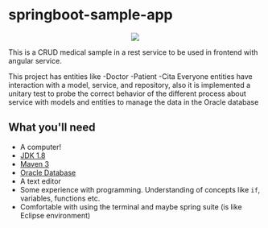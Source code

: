 # springboot-sample-app
<p align="center">
  <img src="https://miro.medium.com/max/1200/1*wUsUWiM0o5H-CVNnnD-QUg.png" />
</p>

This is a CRUD medical sample in a rest service to be used in frontend with angular service.

This project has entities like
-Doctor
-Patient
-Cita
Everyone entities have interaction with a model, service, and repository, also it is implemented a unitary test to probe the correct behavior of the different process about service with models and entities to manage the data in the Oracle database

## What you'll need

* A computer!
* [JDK 1.8](http://www.oracle.com/technetwork/java/javase/downloads/jdk8-downloads-2133151.html)
* [Maven 3](https://maven.apache.org)
* [Oracle Database](https://www.oracle.com/co/database/)
* A text editor
* Some experience with programming. Understanding of concepts like `if`, variables, functions etc.
* Comfortable with using the terminal and maybe spring suite (is like Eclipse environment)

